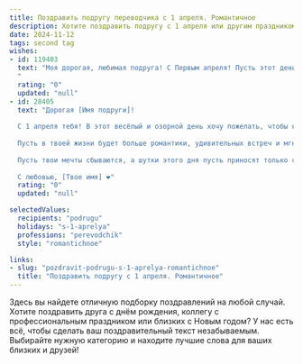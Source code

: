 ```yaml
---
title: Поздравить подругу переводчика с 1 апреля. Романтичное
description: Хотите поздравить подругу с 1 апреля или другим праздником? Наш ИИ создаст незабываемое поздравление, а вы обязательно выделитесь среди других.  
date: 2024-11-12
tags: second tag
wishes:
- id: 119403
  text: "Моя дорогая, любимая подруга! С Первым апреля! Пусть этот день, полный шуток и веселья, станет началом весны в твоей душе, наполненной теплом, любовью и вдохновением.  Твой талант переводчика – это волшебство, способное соединять сердца и культуры, а твоя красота – настоящий дар, которым ты щедро делишься со всеми нами.  Желаю тебе океан счастья, безграничной любви и самых ярких, незабываемых моментов!  Пусть все твои переводы будут безупречны, а жизнь –  наполнена сладким, романтичным смыслом.  Целую тебя!
  "
  rating: "0"
  updated: "null"
- id: 28405
  text: "Дорогая [Имя подруги]!
  
  С 1 апреля тебя! В этот весёлый и озорной день хочу пожелать, чтобы каждый миг дразнил твою душу, наполняя её легкостью и радостью. Ты, как настоящий переводчик, носишь в себе ключи к сердцам людей, обмениваясь их мечтами и волшебством звуков.
  
  Пусть в твоей жизни будет больше романтики, удивительных встреч и мгновений, которые захватывают дух. Желаю, чтобы каждый день приносил тебе вдохновение, как удивительный текст, ожидающий своего перевода на язык счастья. Ты — волшебница слов, и я верю, что и сама жизнь ответит тебе взаимностью.
  
  Пусть твои мечты сбываются, а шутки этого дня пусть приносят только светлые улыбки и радость!
  
  С любовью, [Твое имя] ❤️"
  rating: "0"
  updated: "null"

selectedValues:
  recipients: "podrugu"
  holidays: "s-1-aprelya"
  professions: "perevodchik"
  style: "romantichnoe"

links:
- slug: "pozdravit-podrugu-s-1-aprelya-romantichnoe"
  title: "Поздравить подругу с 1 апреля. Романтичное"
---
```


Здесь вы найдете отличную подборку поздравлений на любой случай.
Хотите поздравить друга с днём рождения, коллегу с профессиональным праздником или близких с Новым годом? У нас есть всё, чтобы сделать ваш поздравительный текст незабываемым. Выбирайте нужную категорию и находите лучшие слова для ваших близких и друзей!
